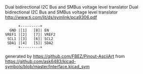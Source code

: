 Dual bidirectional I2C Bus and SMBus voltage level translator
Dual bidirectional I2C Bus and SMBus voltage level translator
http://www.ti.com/lit/ds/symlink/pca9306.pdf


	      +---------+
	  GND |[1]   [8]| EN
	VREF1 |[2]   [7]| VREF2
	 SCL1 |[3]   [6]| SCL2
	 SDA1 |[4]   [5]| SDA2
	      +---------+


generated by https://github.com/FBEZ/Pinout-AsciiArt from https://github.com/ask6483/kicad-symbols/blob/master/Interface.kicad_sym